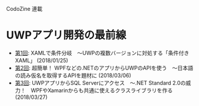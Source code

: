 CodoZine 連載  
# UWPアプリ開発の最前線

- [第1回](http://codezine.jp/article/detail/10623): XAMLで条件分岐　～UWPの複数バージョンに対処する「条件付きXAML」 (2018/01/25)
- [第2回](http://codezine.jp/article/detail/10654): 超簡単！ WPFなどの.NETのアプリからUWPのAPIを使う　～日本語の読み仮名を取得するAPIを題材に (2018/03/06)
- [第3回](http://codezine.jp/article/detail/10702): UWPアプリからSQL Serverにアクセス　～.NET Standard 2.0の威力！　WPFやXamarinからも共通に使えるクラスライブラリを作る (2018/03/27)
